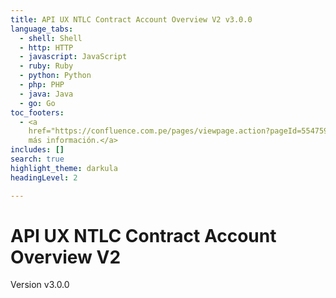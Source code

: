 ```yaml
---
title: API UX NTLC Contract Account Overview V2 v3.0.0
language_tabs:
  - shell: Shell
  - http: HTTP
  - javascript: JavaScript
  - ruby: Ruby
  - python: Python
  - php: PHP
  - java: Java
  - go: Go
toc_footers:
  - <a
    href="https://confluence.com.pe/pages/viewpage.action?pageId=554759484">Para
    más información.</a>
includes: []
search: true
highlight_theme: darkula
headingLevel: 2

---
```


# API UX NTLC Contract Account Overview V2
Version v3.0.0